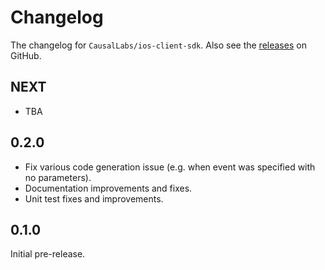 # Changelog

The changelog for `CausalLabs/ios-client-sdk`. Also see the [releases](https://github.com/CausalLabs/ios-client-sdk/releases) on GitHub.

NEXT
-----

- TBA

0.2.0
-----

- Fix various code generation issue (e.g. when event was specified with no parameters).
- Documentation improvements and fixes.
- Unit test fixes and improvements.

0.1.0
-----

Initial pre-release.
